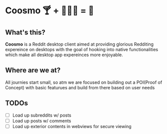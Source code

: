# Coosmo 🍸 + 👩🏼‍🚀 = 🎉

## What's this?

**Coosmo** is a Reddit desktop client aimed at providing glorious Redditing expereince on desktops with the goal of hooking into native functionalities which make all desktop app expereinces more enjoyable.

## Where are we at?

All journies start small, so atm we are focused on building out a POI(Proof of Concept) with basic featurues and build from there based on user needs

## TODOs

- [ ] Load up subreddits w/ posts
- [ ] Load up posts w/ comments
- [ ] Load up exterior contents in webviews for secure viewing
